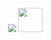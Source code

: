 <img src="https://capsule-render.vercel.app/api?type=waving&color=gradient&height=300&section=header&text=Hello%20Everyone!&fontSize=90" />
<a href="https://www.instagram.com/seabass_dayer/">
  <img height="50" src="https://user-images.githubusercontent.com/46517096/166974368-9798f39f-1f46-499c-b14e-81f0a3f83a06.png"/>
</a>
